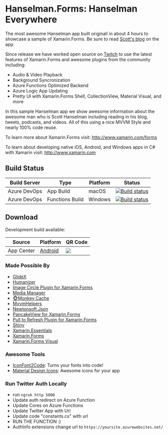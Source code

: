 Hanselman.Forms: Hanselman Everywhere
===============
The most awesome Hanselman app built originall in about 4 hours to showcase a sample of Xamarin.Forms. Be sure to read [Scott's blog](http://www.hanselman.com/blog/XamarinFormsWriteOnceRunEverywhereANDBeNative.aspx) on the app. 

Since release we have worked open source on [Twitch](https://twitch.tv/jamesmontemagno) to use the latest features of Xamarin.Forms and awesome plugins from the community including:

* Audio & Video Playback
* Background Syncronization
* Azure Functions Optimized Backend
* Azure Logic App Updating
* Pretty UI with Xamarin.Forms Shell, CollectionView, Material Visual, and more

In this sample Hanselman app we show awesome information about the awesome man who is Scott Hanselman including reading in his blog, tweets, podcasts, and videos. All of this using a nice MVVM Style and nearly 100% code reuse.

To learn more about Xamarin.Forms visit: http://www.xamarin.com/forms

To learn about developing native iOS, Android, and Windows apps in C# with Xamarin visit: http://www.xamarin.com


## Build Status

| Build Server | Type            | Platform | Status                                                                                                                                                                                 |
|--------------|-----------------|----------|----------------------------------------------------------------------------------------------------------------------------------------------------------------------------------------|
| Azure DevOps | App Build       | macOS    | [![Build status](https://dev.azure.com/jamesmontemagno/Hanselman.Forms/_apis/build/status/Hanselman.Forms%20App)](https://dev.azure.com/jamesmontemagno/Hanselman.Forms/_build/latest?definitionId=30) |                                           |
| Azure DevOps | Functions Build | Windows  | [![Build status](https://dev.azure.com/jamesmontemagno/Hanselman.Forms/_apis/build/status/Hanselman.Forms%20-%20Functions%20CI)](https://dev.azure.com/jamesmontemagno/Hanselman.Forms/_build/latest?definitionId=35) |

## Download

Development build available:

| Source | Platform | QR Code |                                                          
|--------------|-----------------|----------------|
| App Center | [Android](https://install.appcenter.ms/orgs/hanselman.forms/apps/hanselman.forms-android/distribution_groups/public%20testers) | ![](art/download_android.png) |


### Made Possible By
* [GlideX](https://github.com/jonathanpeppers/glidex)
* [Humanizer](https://github.com/Humanizr/Humanizer)
* [Image Circle Plugin for Xamarin.Forms](https://github.com/jamesmontemagno/ImageCirclePlugin)
* [Media Manager](https://github.com/martijn00/XamarinMediaManager)
* [🐵Monkey Cache](https://github.com/jamesmontemagno/monkey-cache)
* [MvvmHelpers](https://github.com/jamesmontemagno/mvvm-helpers)
* [Newtonsoft.Json](https://github.com/JamesNK/Newtonsoft.Json)
* [PancakeView for Xamarin.Forms](https://github.com/sthewissen/Xamarin.Forms.PancakeView)
* [Pull to Refresh Plugin for Xamarin.Forms](https://github.com/jamesmontemagno/Xamarin.Forms-PullToRefreshLayout)
* [Shiny](https://github.com/shinyorg/shiny)
* [Xamarin.Essentials](https://docs.microsoft.com/xamarin/essentials?WT.mc_id=friends-0000-jamont)
* [Xamarin.Forms](https://xamarin.com/forms)
* [Xamarin.Forms Visual](https://docs.microsoft.com/xamarin/xamarin-forms/user-interface/visual/?WT.mc_id=friends-0000-jamont)

### Awesome Tools
* [IconFont2Code](https://andreinitescu.github.io/IconFont2Code/): Turns your fonts into code!
* [Material Design Icons](https://materialdesignicons.com/): Awesome icons for your app


### Run Twitter Auth Locally
* run `ngrok http 5000`
* Update auth redirect on Azure Function
* Update Cores on Azure Functions
* Update Twitter App with Url
* Update code "constants.cs" with url
* RUN THE FUNCTION :)
* AuthInfo extensions change url to `https://yoursite.azurewebsites.net/`